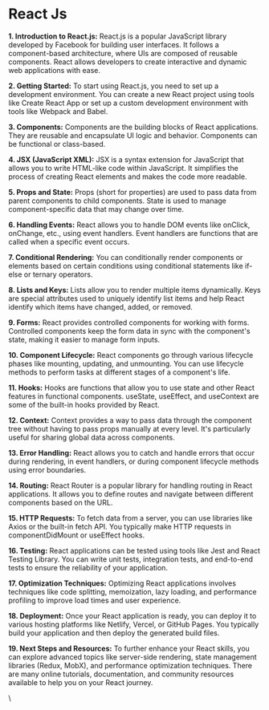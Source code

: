 # React Js

**1. Introduction to React.js:** React.js is a popular JavaScript library developed by Facebook for building user interfaces. It follows a component-based architecture, where UIs are composed of reusable components. React allows developers to create interactive and dynamic web applications with ease.

**2. Getting Started:** To start using React.js, you need to set up a development environment. You can create a new React project using tools like Create React App or set up a custom development environment with tools like Webpack and Babel.

**3. Components:** Components are the building blocks of React applications. They are reusable and encapsulate UI logic and behavior. Components can be functional or class-based.

**4. JSX (JavaScript XML):** JSX is a syntax extension for JavaScript that allows you to write HTML-like code within JavaScript. It simplifies the process of creating React elements and makes the code more readable.

**5. Props and State:** Props (short for properties) are used to pass data from parent components to child components. State is used to manage component-specific data that may change over time.

**6. Handling Events:** React allows you to handle DOM events like onClick, onChange, etc., using event handlers. Event handlers are functions that are called when a specific event occurs.

**7. Conditional Rendering:** You can conditionally render components or elements based on certain conditions using conditional statements like if-else or ternary operators.

**8. Lists and Keys:** Lists allow you to render multiple items dynamically. Keys are special attributes used to uniquely identify list items and help React identify which items have changed, added, or removed.

**9. Forms:** React provides controlled components for working with forms. Controlled components keep the form data in sync with the component's state, making it easier to manage form inputs.

**10. Component Lifecycle:** React components go through various lifecycle phases like mounting, updating, and unmounting. You can use lifecycle methods to perform tasks at different stages of a component's life.

**11. Hooks:** Hooks are functions that allow you to use state and other React features in functional components. useState, useEffect, and useContext are some of the built-in hooks provided by React.

**12. Context:** Context provides a way to pass data through the component tree without having to pass props manually at every level. It's particularly useful for sharing global data across components.

**13. Error Handling:** React allows you to catch and handle errors that occur during rendering, in event handlers, or during component lifecycle methods using error boundaries.

**14. Routing:** React Router is a popular library for handling routing in React applications. It allows you to define routes and navigate between different components based on the URL.

**15. HTTP Requests:** To fetch data from a server, you can use libraries like Axios or the built-in fetch API. You typically make HTTP requests in componentDidMount or useEffect hooks.

**16. Testing:** React applications can be tested using tools like Jest and React Testing Library. You can write unit tests, integration tests, and end-to-end tests to ensure the reliability of your application.

**17. Optimization Techniques:** Optimizing React applications involves techniques like code splitting, memoization, lazy loading, and performance profiling to improve load times and user experience.

**18. Deployment:** Once your React application is ready, you can deploy it to various hosting platforms like Netlify, Vercel, or GitHub Pages. You typically build your application and then deploy the generated build files.

**19. Next Steps and Resources:** To further enhance your React skills, you can explore advanced topics like server-side rendering, state management libraries (Redux, MobX), and performance optimization techniques. There are many online tutorials, documentation, and community resources available to help you on your React journey.

\
